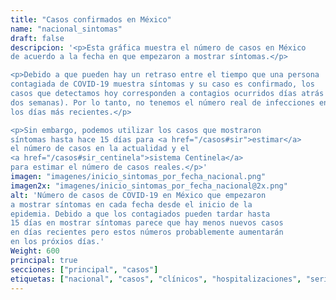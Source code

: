 ```yaml
---
title: "Casos confirmados en México"
name: "nacional_sintomas"
draft: false
descripcion: '<p>Esta gráfica muestra el número de casos en México
de acuerdo a la fecha en que empezaron a mostrar síntomas.</p>

<p>Debido a que pueden hay un retraso entre el tiempo que una persona
contagiada de COVID-19 muestra síntomas y su caso es confirmado, los
casos que detectamos hoy corresponden a contagios ocurridos días atrás (hasta
dos semanas). Por lo tanto, no tenemos el número real de infecciones en
los días más recientes.</p>

<p>Sin embargo, podemos utilizar los casos que mostraron
síntomas hasta hace 15 días para <a href="/casos#sir">estimar</a>
el número de casos en la actualidad y el
<a href="/casos#sir_centinela">sistema Centinela</a>
para estimar el número de casos reales.</p>'
imagen: "imagenes/inicio_sintomas_por_fecha_nacional.png"
imagen2x: "imagenes/inicio_sintomas_por_fecha_nacional@2x.png"
alt: 'Número de casos de COVID-19 en México que empezaron
a mostrar síntomas en cada fecha desde el inicio de la
epidemia. Debido a que los contagiados pueden tardar hasta
15 días en mostrar síntomas parece que hay menos nuevos casos
en días recientes pero estos números probablemente aumentarán
en los próxios días.'
Weight: 600
principal: true
secciones: ["principal", "casos"]
etiquetas: ["nacional", "casos", "clínicos", "hospitalizaciones", "serie_tiempo", "síntomas"]
---
```

